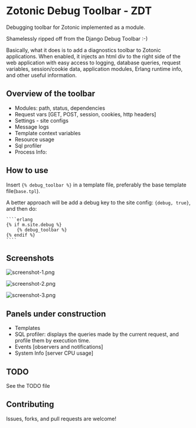 # Zotonic Debug Toolbar - ZDT
Debugging toolbar for Zotonic implemented as a module.

Shamelessly ripped off from the Django Debug Toolbar :-)

Basically, what it does is to add a diagnostics toolbar to Zotonic applications.
When enabled, it injects an html div to the right side of the web application
with easy access to logging, database queries, request variables, session/cookie data,
application modules, Erlang runtime info, and other useful information.

## Overview of the toolbar

- Modules: path, status, dependencies
- Request vars [GET, POST, session, cookies, http headers]
- Settings - site configs
- Message logs
- Template context variables
- Resource usage
- Sql profiler
- Process Info:

## How to use
Insert `{% debug_toolbar %}` in a template file, preferably the base template file(`base.tpl`).

A better approach will be add a debug key to the site config: ``{debug, true}``, and then do:

    ````erlang
    {% if m.site.debug %}
        {% debug_toolbar %}
    {% endif %}
    ````

## Screenshots
![screenshot-1.png](priv/screenshots/screenshot-1.png "Site configurations panel")

![screenshot-2.png](priv/screenshots/screenshot-2.png "HTTP headers panel")

![screenshot-3.png](priv/screenshots/screenshot-3.png "Debug Toolbar")


## Panels under construction

- Templates
- SQL profiler: displays the queries made by the current request, and profile them by execution time.
- Events [observers and notifications]
- System Info [server CPU usage]

## TODO
See the TODO file

## Contributing

Issues, forks, and pull requests are welcome!
